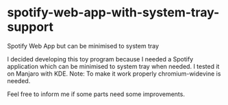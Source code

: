 # spotify-web-app-with-system-tray-support
Spotify Web App but can be minimised to system tray

I decided developing this toy program because I needed a Spotify application which can be minimised to system tray
when needed. I tested it on Manjaro with KDE.
Note: To make it work properly chromium-widevine is needed.

Feel free to inform me if some parts need some improvements.
